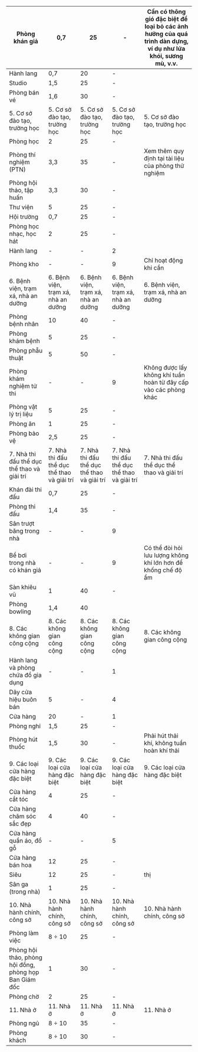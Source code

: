 | Phòng khán giả                              | 0,7                                         | 25                                          | -                                           | Cần có thông gió đặc biệt để loại bỏ các ảnh hưởng của quá trình dàn dựng, ví dụ như lửa khói, sương mù, v.v.   |
|---------------------------------------------|---------------------------------------------|---------------------------------------------|---------------------------------------------|-----------------------------------------------------------------------------------------------------------------|
| Hành lang                                   | 0,7                                         | 20                                          | -                                           |                                                                                                                 |
| Studio                                      | 1,5                                         | 25                                          | -                                           |                                                                                                                 |
| Phòng bán vé                                | 1,6                                         | 30                                          | -                                           |                                                                                                                 |
| 5. Cơ sở đào tạo, trường học                | 5. Cơ sở đào tạo, trường học                | 5. Cơ sở đào tạo, trường học                | 5. Cơ sở đào tạo, trường học                | 5. Cơ sở đào tạo, trường học                                                                                    |
| Phòng học                                   | 2                                           | 25                                          | -                                           |                                                                                                                 |
| Phòng thí nghiệm (PTN)                      | 3,3                                         | 35                                          | -                                           | Xem thêm quy định tại tài liệu của phòng thử nghiệm                                                             |
| Phòng hội thảo, tập huấn                    | 3,3                                         | 30                                          | -                                           |                                                                                                                 |
| Thư viện                                    | 5                                           | 25                                          | -                                           |                                                                                                                 |
| Hội trường                                  | 0,7                                         | 25                                          | -                                           |                                                                                                                 |
| Phòng học nhạc, học hát                     | 2                                           | 25                                          | -                                           |                                                                                                                 |
| Hành lang                                   | -                                           | -                                           | 2                                           |                                                                                                                 |
| Phòng kho                                   | -                                           | -                                           | 9                                           | Chỉ hoạt động khi cần                                                                                           |
| 6. Bệnh viện, trạm xá, nhà an dưỡng         | 6. Bệnh viện, trạm xá, nhà an dưỡng         | 6. Bệnh viện, trạm xá, nhà an dưỡng         | 6. Bệnh viện, trạm xá, nhà an dưỡng         | 6. Bệnh viện, trạm xá, nhà an dưỡng                                                                             |
| Phòng bệnh nhân                             | 10                                          | 40                                          | -                                           |                                                                                                                 |
| Phòng khám bệnh                             | 5                                           | 25                                          | -                                           |                                                                                                                 |
| Phòng phẫu thuật                            | 5                                           | 50                                          | -                                           |                                                                                                                 |
| Phòng khám nghiệm tử thi                    | -                                           | -                                           | 9                                           | Không được lấy không khí tuần hoàn từ đây cấp vào các phòng khác                                                |
| Phòng vật lý trị liệu                       | 5                                           | 25                                          | -                                           |                                                                                                                 |
| Phòng ăn                                    | 1                                           | 25                                          | -                                           |                                                                                                                 |
| Phòng bảo vệ                                | 2,5                                         | 25                                          | -                                           |                                                                                                                 |
| 7. Nhà thi đấu thể dục thể thao và giải trí | 7. Nhà thi đấu thể dục thể thao và giải trí | 7. Nhà thi đấu thể dục thể thao và giải trí | 7. Nhà thi đấu thể dục thể thao và giải trí | 7. Nhà thi đấu thể dục thể thao và giải trí                                                                     |
| Khán đài thi đấu                            | 0,7                                         | 25                                          | -                                           |                                                                                                                 |
| Phòng thi đấu                               | 1,4                                         | 35                                          | -                                           |                                                                                                                 |
| Sân trượt băng trong nhà                    | -                                           | -                                           | 9                                           |                                                                                                                 |
| Bể bơi trong nhà có khán giả                | -                                           | -                                           | 9                                           | Có thể đòi hỏi lưu lượng không khí lớn hơn để khống chế độ ẩm                                                   |
| Sàn khiêu vũ                                | 1                                           | 40                                          | -                                           |                                                                                                                 |
| Phòng bowling                               | 1,4                                         | 40                                          |                                             |                                                                                                                 |
| 8. Các không gian công cộng                 | 8. Các không gian công cộng                 | 8. Các không gian công cộng                 | 8. Các không gian công cộng                 | 8. Các không gian công cộng                                                                                     |
| Hành lang và phòng chứa đồ gia dụng         | -                                           | -                                           | 1                                           |                                                                                                                 |
| Dãy cửa hiệu buôn bán                       | 5                                           | -                                           | 4                                           |                                                                                                                 |
| Cửa hàng                                    | 20                                          | -                                           | 1                                           |                                                                                                                 |
| Phòng nghỉ                                  | 1,5                                         | 25                                          | -                                           |                                                                                                                 |
| Phòng hút thuốc                             | 1,5                                         | 30                                          | -                                           | Phải hút thải khí, không tuần hoàn khí thải                                                                     |
| 9. Các loại cửa hàng đặc biệt               | 9. Các loại cửa hàng đặc biệt               | 9. Các loại cửa hàng đặc biệt               | 9. Các loại cửa hàng đặc biệt               | 9. Các loại cửa hàng đặc biệt                                                                                   |
| Cửa hàng cắt tóc                            | 4                                           | 25                                          | -                                           |                                                                                                                 |
| Cửa hàng chăm sóc sắc đẹp                   | 4                                           | 40                                          | -                                           |                                                                                                                 |
| Cửa hàng quần áo, đồ gỗ                                | -                           | -                           | 5                           |                             |
| Cửa hàng bán hoa                                       | 12                          | 25                          | -                           |                             |
| Siêu                                                   | 12                          | 25                          | -                           | thị                         |
| Sân ga (trong nhà)                                     | 1                           | 25                          | -                           |                             |
| 10. Nhà hành chính, công sở                            | 10. Nhà hành chính, công sở | 10. Nhà hành chính, công sở | 10. Nhà hành chính, công sở | 10. Nhà hành chính, công sở |
| Phòng làm việc                                         | 8 ÷ 10                      | 25                          | -                           |                             |
| Phòng hội thảo, phòng hội đồng, phòng họp Ban Giám đốc | 1                           | 30                          | -                           |                             |
| Phòng chờ                                              | 2                           | 25                          | -                           |                             |
| 11. Nhà ở                                              | 11. Nhà ở                   | 11. Nhà ở                   | 11. Nhà ở                   | 11. Nhà ở                   |
| Phòng ngủ                                              | 8 ÷ 10                      | 35                          | -                           |                             |
| Phòng khách                                            | 8 ÷ 10                      | 30                          | -                           |                             |